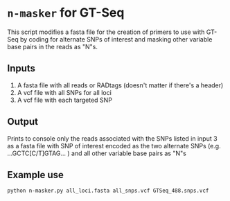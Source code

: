 # `n-masker` for GT-Seq

This script modifies a fasta file for the creation of primers to use with GT-Seq by coding for alternate SNPs of interest and masking other variable base pairs in the reads as "N"s.

## Inputs

1. A fasta file with all reads or RADtags (doesn't matter if there's a header)
2. A vcf file with all SNPs for all loci
3. A vcf file with each targeted SNP 

## Output

Prints to console only the reads associated with the SNPs listed in input 3 as a fasta file with SNP of interest encoded as the two alternate SNPs (e.g. ...GCTC[C/T]GTAG... ) and all other variable base pairs as "N"s

## Example use

```python n-masker.py all_loci.fasta all_snps.vcf GTSeq_488.snps.vcf```
